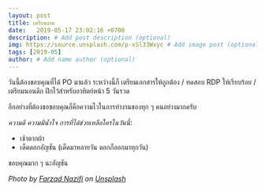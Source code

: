 ```yaml
---
layout: post
title: เตรียมงาน
date:   2019-05-17 23:02:16 +0700
description: # Add post description (optional)
img: https://source.unsplash.com/p-xSl33Wxyc # Add image post (optional)
tags: [2019-05]
author: # Add name author (optional)
---
```

วันนี้ต้องขอบคุณที่ได้ PO มาแล้ว ระหว่างนี้ก็ เตรียมเอกสารให้ถูกต้อง / ทดสอบ RDP ให้เรียบร้อย / เตรียมนอนดึก ฝึกไว้สำหรับอาทิตย์หน้า 5 วันรวด

อีกอย่างที่ต้องขอขอบคุณก็คือความไวในการทำงานของทุก ๆ คนอย่างมากครับ <i class="fa fa-child" style="color:plum"></i>

*ความดี ความมีน้ำใจ การที่ได้ช่วยเหลือใครในวันนี้*:
- เช้าตากผ้า
- เด็ดดอกอัญชัน (เด็ดมาหลายวัน ดอกก็ออกมาทุกวัน)

ขอบคุณมาก ๆ นะอัญชัน

*Photo by [Farzad Nazifi](https://unsplash.com/@euwars) on [Unsplash](https://unsplash.com)*
